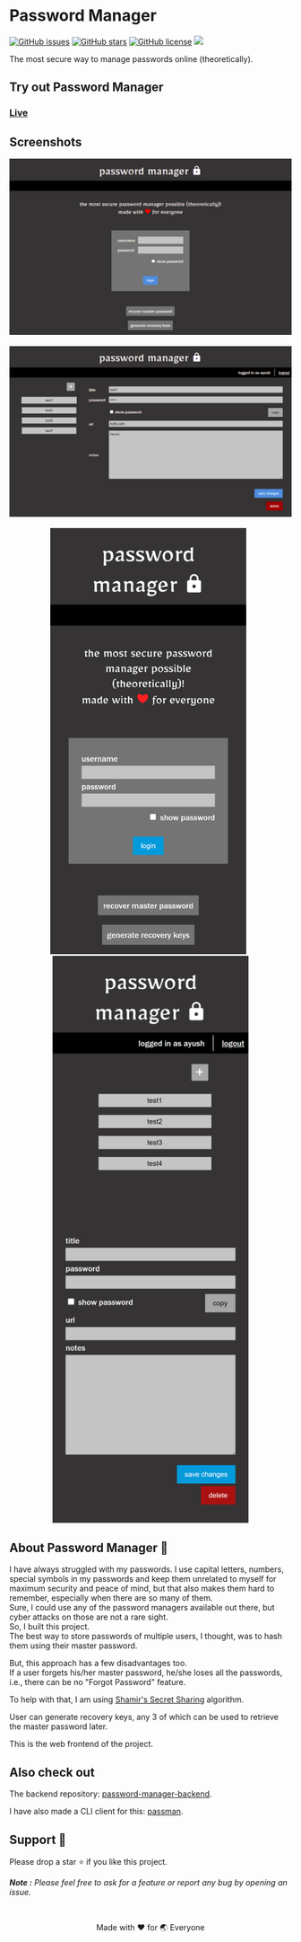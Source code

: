 # Password Manager
<a href="https://github.com/AyushRawal/password-manager/issues"><img alt="GitHub issues" src="https://img.shields.io/github/issues/AyushRawal/password-manager?style=flat-square"></a> <a href="https://github.com/AyushRawal/password-manager/stargazers"><img alt="GitHub stars" src="https://img.shields.io/github/stars/AyushRawal/password-manager?style=flat-square"></a> <a href="https://github.com/AyushRawal/password-manager/blob/main/LICENSE"><img alt="GitHub license" src="https://img.shields.io/github/license/AyushRawal/password-manager?style=flat-square"></a> <a href="http://makeapullrequest.com"><img src="https://img.shields.io/badge/PRs-Welcome-green?style=flat-square"></a>

The most secure way to manage passwords online (theoretically).

## Try out Password Manager
### [Live](https://ayushrawal.github.com/password-manager)

## Screenshots
<p align="center">
<img src="./screenshots/1.png"><br/><br/>
<img src="./screenshots/2.png"><br/><br/>
<img src="./screenshots/3.png" style="width: 350px;">&nbsp;&nbsp;
<img src="./screenshots/4.png" style="width: 350px;">
</p>

## About Password Manager 📖

I have always struggled with my passwords. I use capital letters, numbers, special symbols in my passwords and keep them unrelated to myself for maximum security and peace of mind, but that also makes them hard to remember, especially when there are so many of them.<br>
Sure, I could use any of the password managers available out there, but cyber attacks on those are not a rare sight.<br>
So, I built this project.<br>
The best way to store passwords of multiple users, I thought, was to hash them using their master password.

But, this approach has a few disadvantages too.<br>
If a user forgets his/her master password, he/she loses all the passwords, i.e., there can be no "Forgot Password" feature.

To help with that, I am using [Shamir's Secret Sharing](https://en.wikipedia.org/wiki/Secret_sharing#Shamir's_scheme) algorithm.

User can generate recovery keys, any 3 of which can be used to retrieve the master password later.

This is the web frontend of the project.

## Also check out

The backend repository: [password-manager-backend](https://github.com/AyushRawal/password-manager-backend).

I have also made a CLI client for this: [passman](https://github.com/AyushRawal/password-manager-cli).

## Support 🙏
Please drop a star ⭐ if you like this project.


_**Note :** Please feel free to ask for a feature or report any bug by opening an issue._

<br/><p align=center>Made with ❤️ for 🌏 Everyone</p>